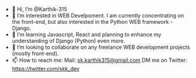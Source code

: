 - 👋 Hi, I’m @Karthik-315
- 👀 I’m interested in WEB Develpoment. I am currently concentrating on the front-end, but also interested in the Python WEB framework - Django.
- 🌱 I’m learning Javascript, React and planning to enhance my understanding of Django (Python) even more.
- 💞️ I’m looking to collaborate on any freelance WEB development projects (mostly front-end).
- 📫 How to reach me:
      Mail: sk.karthik315@gmail.com
      DM me on Twitter: https://twitter.com/skk_dev

<!---
Karthik-315/Karthik-315 is a ✨ special ✨ repository because its `README.md` (this file) appears on your GitHub profile.
You can click the Preview link to take a look at your changes.
--->
